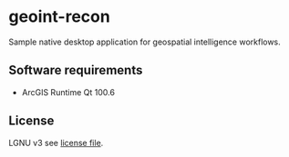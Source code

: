 # geoint-recon
Sample native desktop application for geospatial intelligence workflows.

## Software requirements
- ArcGIS Runtime Qt 100.6

## License
LGNU v3 see [license file](https://github.com/esride-jts/geoint-recon/blob/master/LICENSE).
